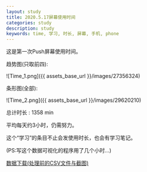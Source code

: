 ```yaml
---
layout: study
title: 2020.5.17屏幕使用时间
categories: study
description: study
keywords: time, 学习, 时长, 屏幕, 手机, phone
---
```




这是第一次Push屏幕使用时间。

趋势图(只取前四):

![Time_1.png]({{ assets_base_url }}/images/27356324)

条形图(全部):

![Time_2.png]({{ assets_base_url }}/images/29620210)

总计时长 : 1358 min

平均每天约3小时，仍需努力。

这个“学习”的条目不止会发使用时长，也会有学习笔记。

(PS:写这个数据可视化的程序用了几个小时...)

[数据下载(处理前的CSV文件与截图)](https://c-t.work/s/81fd3d9f75d440)

